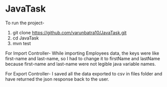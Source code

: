 # JavaTask

To run the project-
1. git clone https://github.com/varunbatra10/JavaTask.git
2. cd JavaTask
3. mvn test


For Import Controller-
While importing Employees data, the keys were like first-name and last-name, so I had to change it to firstName and lastName because first-name and last-name were not legible java variable names.

For Export Controller-
I saved all the data exported to csv in files folder and have returned the json response back to the user.
